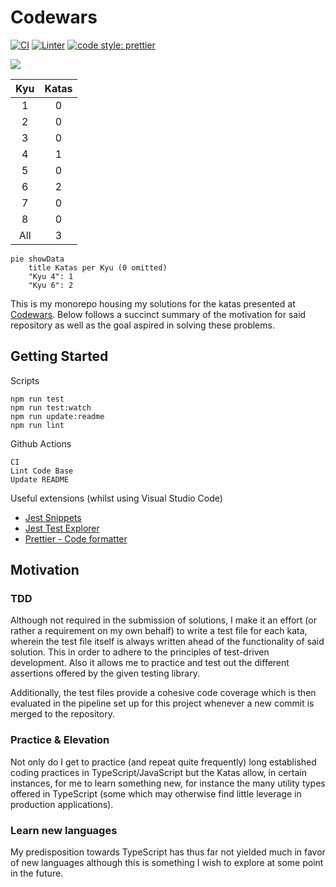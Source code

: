 # Codewars

[![CI](https://github.com/eyyMinda/KataVault/actions/workflows/ci.yml/badge.svg)](https://github.com/eyyMinda/KataVault/actions/workflows/ci.yml)
[![Linter](https://github.com/eyyMinda/KataVault/actions/workflows/linter.yml/badge.svg)](https://github.com/eyyMinda/KataVault/actions/workflows/linter.yml)
[![code style: prettier](https://img.shields.io/badge/code_style-prettier-ff69b4.svg?style=flat-square)](https://github.com/prettier/prettier)

![](https://www.codewars.com/users/eyyMinda/badges/large)

| Kyu | Katas |
| :-: | :-: |
|1|0|
|2|0|
|3|0|
|4|1|
|5|0|
|6|2|
|7|0|
|8|0|
|All|3|

```mermaid
pie showData
    title Katas per Kyu (0 omitted)
	"Kyu 4": 1
	"Kyu 6": 2
```

This is my monorepo housing my solutions for the katas presented at [Codewars](https://www.codewars.com/). Below follows a succinct summary of the motivation for said repository as well as the goal aspired in solving these problems.

## Getting Started

Scripts

```
npm run test
npm run test:watch
npm run update:readme
npm run lint
```

Github Actions

```
CI
Lint Code Base
Update README
```

Useful extensions (whilst using Visual Studio Code)
* [Jest Snippets](https://marketplace.visualstudio.com/items?itemName=andys8.jest-snippets)
* [Jest Test Explorer](https://marketplace.visualstudio.com/items?itemName=kavod-io.vscode-jest-test-adapter)
* [Prettier - Code formatter](https://marketplace.visualstudio.com/items?itemName=esbenp.prettier-vscode)

## Motivation

### TDD

Although not required in the submission of solutions, I make it an effort (or rather a requirement on my own behalf) to write a test file for each kata, wherein the test file itself is always written ahead of the functionality of said solution. This in order to adhere to the principles of test-driven development. Also it allows me to practice and test out the different assertions offered by the given testing library.

Additionally, the test files provide a cohesive code coverage which is then evaluated in the pipeline set up for this project whenever a new commit is merged to the repository.

### Practice & Elevation

Not only do I get to practice (and repeat quite frequently) long established coding practices in TypeScript/JavaScript but the Katas allow, in certain instances, for me to learn something new, for instance the many utility types offered in TypeScript (some which may otherwise find little leverage in production applications).

### Learn new languages

My predisposition towards TypeScript has thus far not yielded much in favor of new languages although this is something I wish to explore at some point in the future.